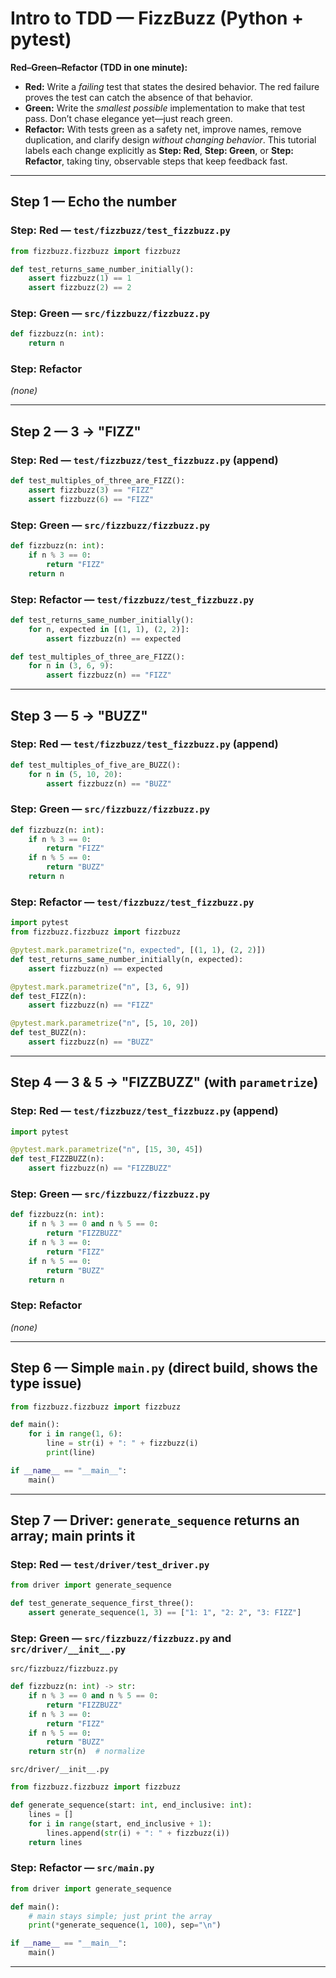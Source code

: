 # Intro to TDD — FizzBuzz (Python + pytest)

**Red–Green–Refactor (TDD in one minute):**

- **Red:** Write a *failing* test that states the desired behavior. The red failure proves the test can catch the absence of that behavior.
- **Green:** Write the *smallest possible* implementation to make that test pass. Don’t chase elegance yet—just reach green.
- **Refactor:** With tests green as a safety net, improve names, remove duplication, and clarify design *without changing behavior*.
This tutorial labels each change explicitly as **Step: Red**, **Step: Green**, or **Step: Refactor**, taking tiny, observable steps that keep feedback fast.


---

## Step 1 — Echo the number

### Step: Red — `test/fizzbuzz/test_fizzbuzz.py`
```python
from fizzbuzz.fizzbuzz import fizzbuzz

def test_returns_same_number_initially():
    assert fizzbuzz(1) == 1
    assert fizzbuzz(2) == 2
```

### Step: Green — `src/fizzbuzz/fizzbuzz.py`
```python
def fizzbuzz(n: int):
    return n
```

### Step: Refactor
*(none)*

---

## Step 2 — 3 → "FIZZ"

### Step: Red — `test/fizzbuzz/test_fizzbuzz.py` (append)
```python
def test_multiples_of_three_are_FIZZ():
    assert fizzbuzz(3) == "FIZZ"
    assert fizzbuzz(6) == "FIZZ"
```

### Step: Green — `src/fizzbuzz/fizzbuzz.py`
```python
def fizzbuzz(n: int):
    if n % 3 == 0:
        return "FIZZ"
    return n
```

### Step: Refactor — `test/fizzbuzz/test_fizzbuzz.py`
```python
def test_returns_same_number_initially():
    for n, expected in [(1, 1), (2, 2)]:
        assert fizzbuzz(n) == expected

def test_multiples_of_three_are_FIZZ():
    for n in (3, 6, 9):
        assert fizzbuzz(n) == "FIZZ"
```

---

## Step 3 — 5 → "BUZZ"

### Step: Red — `test/fizzbuzz/test_fizzbuzz.py` (append)
```python
def test_multiples_of_five_are_BUZZ():
    for n in (5, 10, 20):
        assert fizzbuzz(n) == "BUZZ"
```

### Step: Green — `src/fizzbuzz/fizzbuzz.py`
```python
def fizzbuzz(n: int):
    if n % 3 == 0:
        return "FIZZ"
    if n % 5 == 0:
        return "BUZZ"
    return n
```

### Step: Refactor — `test/fizzbuzz/test_fizzbuzz.py`
```python
import pytest
from fizzbuzz.fizzbuzz import fizzbuzz

@pytest.mark.parametrize("n, expected", [(1, 1), (2, 2)])
def test_returns_same_number_initially(n, expected):
    assert fizzbuzz(n) == expected

@pytest.mark.parametrize("n", [3, 6, 9])
def test_FIZZ(n):
    assert fizzbuzz(n) == "FIZZ"

@pytest.mark.parametrize("n", [5, 10, 20])
def test_BUZZ(n):
    assert fizzbuzz(n) == "BUZZ"
```

---

## Step 4 — 3 & 5 → "FIZZBUZZ" (with `parametrize`)

### Step: Red — `test/fizzbuzz/test_fizzbuzz.py` (append)
```python
import pytest

@pytest.mark.parametrize("n", [15, 30, 45])
def test_FIZZBUZZ(n):
    assert fizzbuzz(n) == "FIZZBUZZ"
```

### Step: Green — `src/fizzbuzz/fizzbuzz.py`
```python
def fizzbuzz(n: int):
    if n % 3 == 0 and n % 5 == 0:
        return "FIZZBUZZ"
    if n % 3 == 0:
        return "FIZZ"
    if n % 5 == 0:
        return "BUZZ"
    return n
```

### Step: Refactor
*(none)*

---

## Step 6 — Simple `main.py` (direct build, shows the type issue)

```python
from fizzbuzz.fizzbuzz import fizzbuzz

def main():
    for i in range(1, 6):
        line = str(i) + ": " + fizzbuzz(i)  
        print(line)

if __name__ == "__main__":
    main()
```


---

## Step 7 — Driver: `generate_sequence` returns an array; main prints it

### Step: Red — `test/driver/test_driver.py`
```python
from driver import generate_sequence

def test_generate_sequence_first_three():
    assert generate_sequence(1, 3) == ["1: 1", "2: 2", "3: FIZZ"]
```

### Step: Green — `src/fizzbuzz/fizzbuzz.py` and `src/driver/__init__.py`
`src/fizzbuzz/fizzbuzz.py`
```python
def fizzbuzz(n: int) -> str:
    if n % 3 == 0 and n % 5 == 0:
        return "FIZZBUZZ"
    if n % 3 == 0:
        return "FIZZ"
    if n % 5 == 0:
        return "BUZZ"
    return str(n)  # normalize
```

`src/driver/__init__.py`
```python
from fizzbuzz.fizzbuzz import fizzbuzz

def generate_sequence(start: int, end_inclusive: int):
    lines = []
    for i in range(start, end_inclusive + 1):
        lines.append(str(i) + ": " + fizzbuzz(i))
    return lines
```

### Step: Refactor — `src/main.py`
```python
from driver import generate_sequence

def main():
    # main stays simple; just print the array
    print(*generate_sequence(1, 100), sep="\n")

if __name__ == "__main__":
    main()
```

---